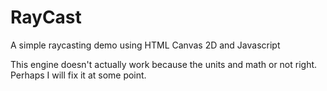 # RayCast
A simple raycasting demo using HTML Canvas 2D and Javascript

This engine doesn't actually work because the units and math or not right. Perhaps I will fix it at some point.
